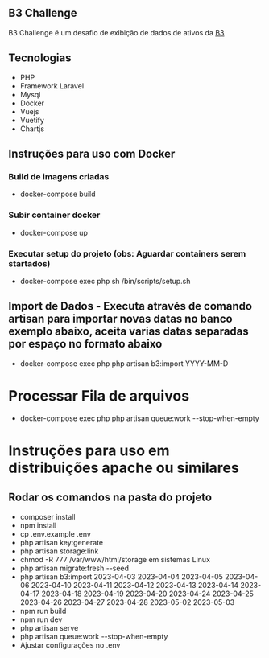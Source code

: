## B3 Challenge

B3 Challenge é um desafio de exibição de dados de ativos da [B3](https://www.b3.com.br/pt_br/market-data-e-indices/servicos-de-dados/market-data/consultas/boletim-diario/dados-publicos-de-produtos-listados-e-de-balcao/)

## Tecnologias
 - PHP
 - Framework Laravel
 - Mysql
 - Docker
 - Vuejs
 - Vuetify 
 - Chartjs

 ## Instruções para uso com Docker
 ### Build de imagens criadas
   - docker-compose build <br />
 ### Subir container docker
   - docker-compose up <br />
 ### Executar setup do projeto (obs: Aguardar containers serem startados)   
   - docker-compose exec php sh /bin/scripts/setup.sh <br />
 ## Import de Dados - Executa através de comando artisan para importar novas datas no banco exemplo abaixo, aceita varias datas separadas por espaço no formato abaixo
   - docker-compose exec php php artisan b3:import YYYY-MM-D
  # Processar Fila de arquivos
   - docker-compose exec php php artisan queue:work --stop-when-empty

# Instruções para uso em distribuições apache ou similares
## Rodar os comandos na pasta do projeto
  - composer install
  - npm install
  - cp .env.example .env
  - php artisan key:generate
  - php artisan storage:link
  - chmod -R 777 /var/www/html/storage em sistemas Linux
  - php artisan migrate:fresh --seed
  - php artisan b3:import 2023-04-03 2023-04-04 2023-04-05 2023-04-06 2023-04-10 2023-04-11 2023-04-12 2023-04-13 2023-04-14 2023-04-17 2023-04-18 2023-04-19 2023-04-20      2023-04-24 2023-04-25 2023-04-26 2023-04-27 2023-04-28 2023-05-02 2023-05-03
  - npm run build
  - npm run dev
  - php artisan serve   
  - php artisan queue:work --stop-when-empty
  - Ajustar configurações no .env